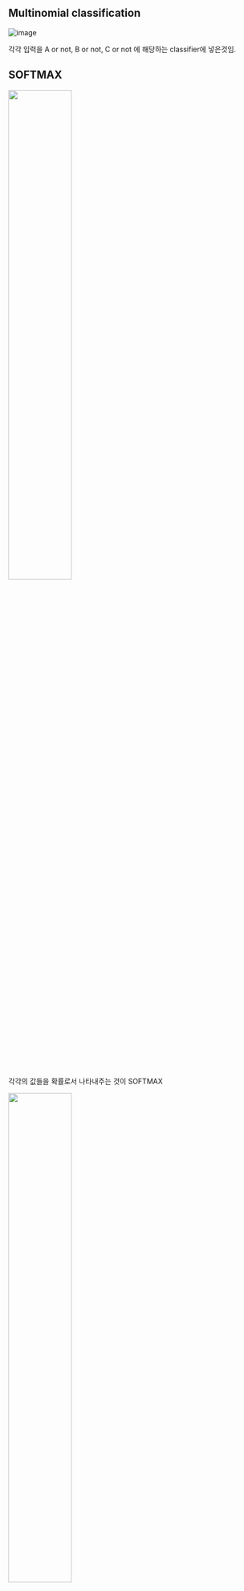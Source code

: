 ## Multinomial classification
![image](https://user-images.githubusercontent.com/92671224/148333752-49ec5980-9296-4436-8318-eb6b8cf8825e.png)  

각각 입력을 A or not, B or not, C or not 에 해당하는 classifier에 넣은것임.  

## SOFTMAX  
<img src="https://user-images.githubusercontent.com/92671224/148333902-8436169c-a7a0-4b93-96e6-c3c7e3375a7f.png"  width="50%"  height="50%"/>  

각각의 값들을 확률로서 나타내주는 것이 SOFTMAX

<img src="https://user-images.githubusercontent.com/92671224/148333953-a347487f-4ecf-474b-a76b-81028f11f73b.png"  width="50%"  height="50%"/>  

Hot encoding을 통해서 값 하나를 고르게 되는 것임  
? = argmax 함수


## Cost function  

<img src="https://user-images.githubusercontent.com/92671224/148334807-6430e069-1092-4166-8693-59cc82e8475d.png" width="50%" height="50%"/>

좌측은 예측값(확률), 우측은 실제값  

![image](https://user-images.githubusercontent.com/92671224/148341616-5b3460e5-0e37-40e8-b59a-43fddafe0219.png)  

-log 함수  

![image](https://user-images.githubusercontent.com/92671224/148342330-ba20bb82-9aaf-4bf1-8839-335821a24a89.png)  

logistic cost 와 cross entropy는 같은 것임  

![image](https://user-images.githubusercontent.com/92671224/148343755-19af817c-68bf-4482-ad27-9e02e6cfdacd.png)  


## Gradient descent

![image](https://user-images.githubusercontent.com/92671224/148342646-88461f82-d6a4-45e9-a634-fddc53a07573.png)  

사용가능

